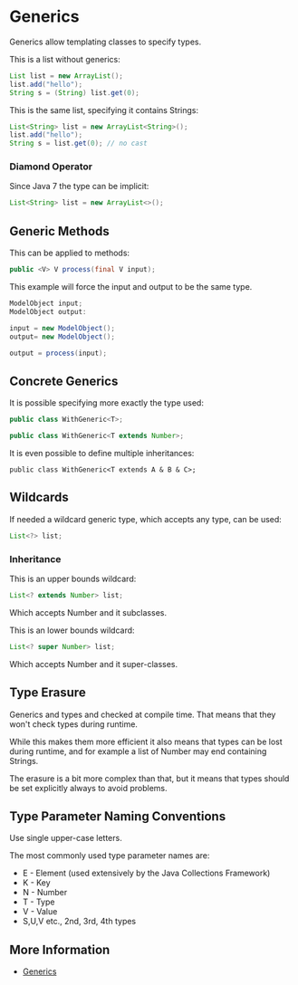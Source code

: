 # Generics

Generics allow templating classes to specify types.

This is a list without generics:

```java
List list = new ArrayList();
list.add("hello");
String s = (String) list.get(0);
```

This is the same list, specifying it contains Strings:

```java
List<String> list = new ArrayList<String>();
list.add("hello");
String s = list.get(0); // no cast
```

### Diamond Operator

Since Java 7 the type can be implicit:

```java
List<String> list = new ArrayList<>();
```

## Generic Methods

This can be applied to methods:

```java
public <V> V process(final V input);
```

This example will force the input and output to be the same type.

```java
ModelObject input;
ModelObject output:

input = new ModelObject();
output= new ModelObject();

output = process(input);
```

## Concrete Generics

It is possible specifying more exactly the type used:

```java
public class WithGeneric<T>;

public class WithGeneric<T extends Number>;
```

It is even possible to define multiple inheritances:

```text
public class WithGeneric<T extends A & B & C>;
```

## Wildcards

If needed a wildcard generic type, which accepts any type, can be used:

```java
List<?> list;
```

### Inheritance

This is an upper bounds wildcard:

```java
List<? extends Number> list;
```

Which accepts Number and it subclasses.

This is an lower bounds wildcard:

```java
List<? super Number> list;
```

Which accepts Number and it super-classes.

## Type Erasure

Generics and types and checked at compile time. That means that they won't check types during runtime.

While this makes them more efficient it also means that types can be lost during runtime, and for example a list of Number may end containing Strings.

The erasure is a bit more complex than that, but it means that types should be set explicitly always to avoid problems.

## Type Parameter Naming Conventions

Use single upper-case letters.

The most commonly used type parameter names are:

* E - Element \(used extensively by the Java Collections Framework\)
* K - Key
* N - Number
* T - Type
* V - Value
* S,U,V etc., 2nd, 3rd, 4th types

## More Information

* [Generics](https://docs.oracle.com/javase/tutorial/java/generics/index.html)

